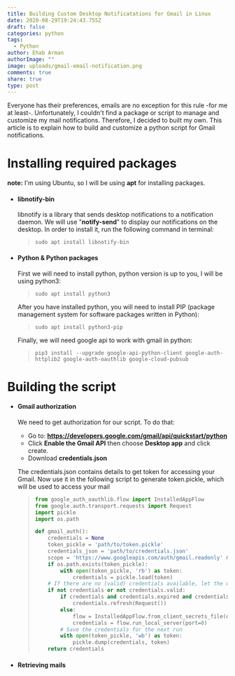 ```yaml
---
title: Building Custom Desktop Notificatations for Gmail in Linux
date: 2020-08-29T19:24:43.755Z
draft: false
categories: python
tags:
  - Python
author: Ehab Arman
authorImage: ""
image: uploads/gmail-email-notification.png
comments: true
share: true
type: post
---
```



Everyone has their preferences, emails are no exception for this rule -for me at least-. Unfortunately, I couldn't find a package or script to manage and customize my mail notifications. Therefore, I decided to built my own. This article is to explain how to build and customize a python script for Gmail notifications.

# Installing required packages

**note:** I'm using Ubuntu, so I will be using **apt** for installing packages.

* #### libnotify-bin

  libnotify is a library that sends desktop notifications to a notification daemon. We will use "**notify-send**" to display our notifications on the desktop. In order to install it, run the following command in terminal:

  > `sudo apt install libnotify-bin`
* #### P**ython & Python packages**

  First we will need to install python, python version is up to you, I will be using python3:

  > `sudo apt install python3`

  After you have installed python, you will need to install PIP (package management system for software packages written in Python):

  > `sudo apt install python3-pip`

  Finally, we will need google api to work with gmail in python:

  > `pip3 install --upgrade google-api-python-client google-auth-httplib2 google-auth-oauthlib google-cloud-pubsub`



# Building the script

* #### Gmail authorization

  We need to get authorization for our script. To do that:

  * Go to: **https://developers.google.com/gmail/api/quickstart/python**
  * Click **Enable the Gmail API** then choose **Desktop app** and click create.
  * Download **credentials.json**

  The credentials.json contains details to get token for accessing your Gmail. Now use it in the following script to generate token.pickle, which will be used to access your mail

  > ```python
  > from google_auth_oauthlib.flow import InstalledAppFlow
  > from google.auth.transport.requests import Request
  > import pickle
  > import os.path
  >
  > def gmail_auth():
  >     credentials = None
  >     token_pickle = 'path/to/token.pickle'
  >     credentials_json = 'path/to/credentials.json'
  >     scope = 'https://www.googleapis.com/auth/gmail.readonly' # Means that your authorization is only for reading the mail
  >     if os.path.exists(token_pickle):
  >         with open(token_pickle, 'rb') as token:
  >             credentials = pickle.load(token)
  >     # If there are no (valid) credentials available, let the user log in.
  >     if not credentials or not credentials.valid:
  >         if credentials and credentials.expired and credentials.refresh_token:
  >             credentials.refresh(Request())
  >         else:
  >             flow = InstalledAppFlow.from_client_secrets_file(credentials_json, scope)
  >             credentials = flow.run_local_server(port=0)
  >         # Save the credentials for the next run
  >         with open(token_pickle, 'wb') as token:
  >             pickle.dump(credentials, token)
  >     return credentials
  > ```
* #### Retrieving mails
